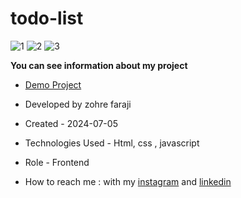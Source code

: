 # todo-list

![1](https://github.com/zohreFaraji/todo-list030415/assets/165832749/3c215267-50a0-49df-974b-1551fb9754eb)
![2](https://github.com/zohreFaraji/todo-list030415/assets/165832749/c665b8ff-a039-4197-b618-6555712a9049)
![3](https://github.com/zohreFaraji/todo-list030415/assets/165832749/5d1dcde8-aba0-4317-a3e2-6cb3c004168b)

**You can see information about my project**
- [Demo Project](https://zohrefaraji.github.io/todo-list030415/)

- Developed by zohre faraji

- Created - 2024-07-05

- Technologies Used - Html,  css , javascript

- Role - Frontend

- How to reach me : with my [instagram](https://www.instagram.com/zohrefaraji212/) and [linkedin](https://www.linkedin.com/in/zohre-faraji-41822315a/)
